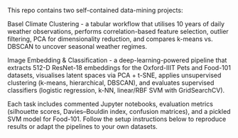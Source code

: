 This repo contains two self-contained data-mining projects:

Basel Climate Clustering - a tabular workflow that utilises 10 years of daily weather observations, performs correlation-based feature selection, outlier filtering, PCA for dimensionality reduction, and compares k-means vs. DBSCAN to uncover seasonal weather regimes.

Image Embedding & Classification - a deep-learning-powered pipeline that extracts 512-D ResNet-18 embeddings for the Oxford-IIIT Pets and Food-101 datasets, visualises latent spaces via PCA + t-SNE, applies unsupervised clustering (k-means, hierarchical, DBSCAN), and evaluates supervised classifiers (logistic regression, k-NN, linear/RBF SVM with GridSearchCV).

Each task includes commented Jupyter notebooks, evaluation metrics (silhouette scores, Davies–Bouldin index, confusion matrices), and a pickled SVM model for Food-101. Follow the setup instructions below to reproduce results or adapt the pipelines to your own datasets.

